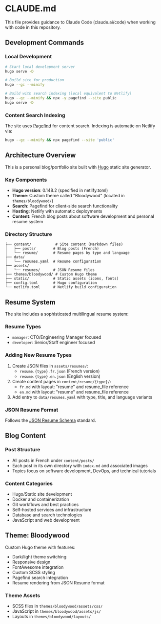 # CLAUDE.md

This file provides guidance to Claude Code (claude.ai/code) when working with code in this repository.

## Development Commands

### Local Development
```bash
# Start local development server
hugo serve -D

# Build site for production
hugo --gc --minify

# Build with search indexing (local equivalent to Netlify)
hugo --gc --minify && npx -y pagefind --site public
hugo serve -D
```

### Content Search Indexing
The site uses [Pagefind](https://pagefind.app/) for content search. Indexing is automatic on Netlify via:
```bash
hugo --gc --minify && npx pagefind --site 'public'
```

## Architecture Overview

This is a personal blog/portfolio site built with [Hugo](https://gohugo.io/) static site generator.

### Key Components
- **Hugo version**: 0.148.2 (specified in netlify.toml)
- **Theme**: Custom theme called "Bloodywood" (located in `themes/bloodywood/`)
- **Search**: Pagefind for client-side search functionality
- **Hosting**: Netlify with automatic deployments
- **Content**: French blog posts about software development and personal resume system

### Directory Structure
```
├── content/           # Site content (Markdown files)
│   ├── posts/        # Blog posts (French)
│   └── resume/       # Resume pages by type and language
├── data/
│   └── resumes.yaml  # Resume configuration
├── assets/
│   └── resumes/      # JSON Resume files
├── themes/bloodywood/ # Custom Hugo theme
├── static/           # Static assets (icons, fonts)
├── config.toml       # Hugo configuration
└── netlify.toml      # Netlify build configuration
```

## Resume System

The site includes a sophisticated multilingual resume system:

### Resume Types
- `manager`: CTO/Engineering Manager focused
- `developer`: Senior/Staff engineer focused

### Adding New Resume Types
1. Create JSON files in `assets/resumes/`:
   - `resume.{type}.fr.json` (French version)
   - `resume.{type}.en.json` (English version)
2. Create content pages in `content/resume/{type}/`:
   - `fr.md` with layout: "resume" and resume_file reference
   - `en.md` with layout: "resume" and resume_file reference
3. Add entry to `data/resumes.yaml` with type, title, and language variants

### JSON Resume Format
Follows the [JSON Resume Schema](https://jsonresume.org/schema/) standard.

## Blog Content

### Post Structure
- All posts in French under `content/posts/`
- Each post in its own directory with `index.md` and associated images
- Topics focus on software development, DevOps, and technical tutorials

### Content Categories
- Hugo/Static site development
- Docker and containerization
- Git workflows and best practices
- Self-hosted services and infrastructure
- Database and search technologies
- JavaScript and web development

## Theme: Bloodywood

Custom Hugo theme with features:
- Dark/light theme switching
- Responsive design
- FontAwesome integration
- Custom SCSS styling
- Pagefind search integration
- Resume rendering from JSON Resume format

### Theme Assets
- SCSS files in `themes/bloodywood/assets/css/`
- JavaScript in `themes/bloodywood/assets/js/`
- Layouts in `themes/bloodywood/layouts/`